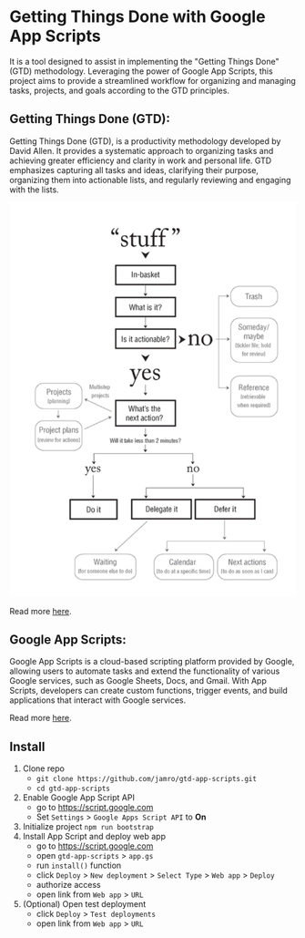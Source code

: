 # Getting Things Done with Google App Scripts

It is a tool designed to assist in implementing the "Getting Things Done" (GTD) methodology. Leveraging the power of Google App Scripts, this project aims to provide a streamlined workflow for organizing and managing tasks, projects, and goals according to the GTD principles.

## Getting Things Done (GTD):
Getting Things Done (GTD), is a productivity methodology developed by David Allen. It provides a systematic approach to organizing tasks and achieving greater efficiency and clarity in work and personal life. GTD emphasizes capturing all tasks and ideas, clarifying their purpose, organizing them into actionable lists, and regularly reviewing and engaging with the lists.

![GTD Flow](doc/gtd_process.png)

Read more [here](https://en.wikipedia.org/wiki/Getting_Things_Done).

## Google App Scripts:
Google App Scripts is a cloud-based scripting platform provided by Google, allowing users to automate tasks and extend the functionality of various Google services, such as Google Sheets, Docs, and Gmail. With App Scripts, developers can create custom functions, trigger events, and build applications that interact with Google services.

Read more [here](https://developers.google.com/apps-script/).

## Install

1. Clone repo 
   - `git clone https://github.com/jamro/gtd-app-scripts.git`
   - `cd gtd-app-scripts`
2. Enable Google App Script API
   - go to https://script.google.com
   - Set `Settings` > `Google Apps Script API` to **On**
3. Initialize project `npm run bootstrap`
4. Install App Script and deploy web app
   - go to https://script.google.com
   - open `gtd-app-scripts` > `app.gs`
   - run `install()` function
   - click `Deploy` > `New deployment` > `Select Type` > `Web app` > `Deploy`
   - authorize access
   - open link from `Web app` > `URL`
5. (Optional) Open test deployment
   - click `Deploy` > `Test deployments`
   - open link from `Web app` > `URL`
